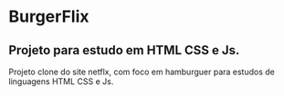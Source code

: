 # BurgerFlix



## Projeto para estudo em HTML CSS e Js.



Projeto clone do site netflx, com foco em hamburguer para estudos de linguagens HTML CSS e Js.